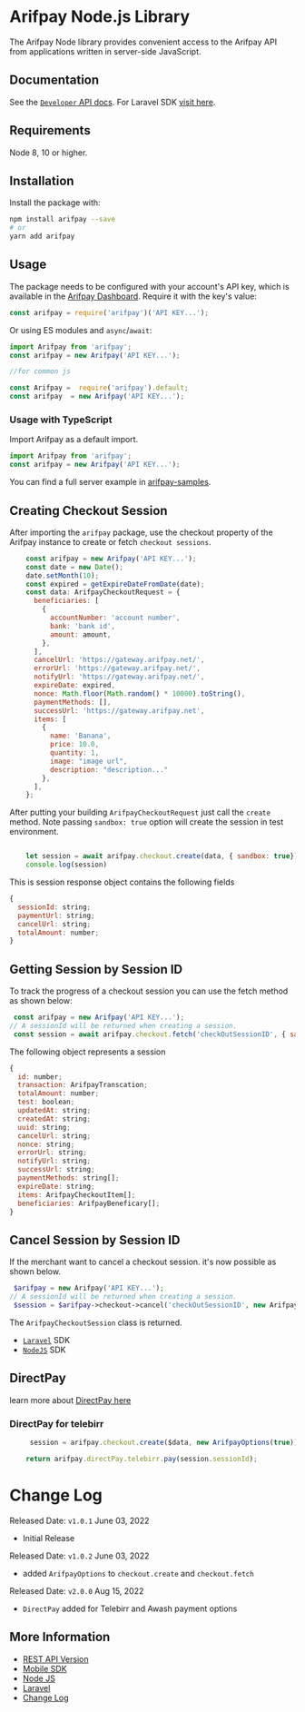 # Arifpay Node.js Library

The Arifpay Node library provides convenient access to the Arifpay API from
applications written in server-side JavaScript.


## Documentation

See the [`Developer` API docs](https://developer.arifpay.net/). For Laravel SDK [visit here](https://packagist.org/packages/arifpay/arifpay). 

## Requirements

Node 8, 10 or higher.

## Installation

Install the package with:

```sh
npm install arifpay --save
# or
yarn add arifpay

```

## Usage

The package needs to be configured with your account's API key, which is
available in the [Arifpay Dashboard](https://dashboard.arifpay.net/app/api). Require it with the key's
value:

<!-- prettier-ignore -->
```js
const arifpay = require('arifpay')('API KEY...');

```

Or using ES modules and `async`/`await`:

```js
import Arifpay from 'arifpay';
const arifpay = new Arifpay('API KEY...');

//for common js

const Arifpay =  require('arifpay').default;
const arifpay  = new Arifpay('API KEY...');

```

### Usage with TypeScript

Import Arifpay as a default import.

```ts
import Arifpay from 'arifpay';
const arifpay = new Arifpay('API KEY...');

```

You can find a full server example in [arifpay-samples](https://github.com/arifpay-net).

## Creating Checkout Session

After importing the `arifpay` package, use the checkout property of the Arifpay instance to create or fetch `checkout sessions`.

```js 
    const arifpay = new Arifpay('API KEY...');
    const date = new Date();
    date.setMonth(10);
    const expired = getExpireDateFromDate(date);
    const data: ArifpayCheckoutRequest = {
      beneficiaries: [
        {
          accountNumber: 'account number',
          bank: 'bank id',
          amount: amount,
        },
      ],
      cancelUrl: 'https://gateway.arifpay.net/',
      errorUrl: 'https://gateway.arifpay.net/',
      notifyUrl: 'https://gateway.arifpay.net/',
      expireDate: expired,
      nonce: Math.floor(Math.random() * 10000).toString(),
      paymentMethods: [],
      successUrl: 'https://gateway.arifpay.net',
      items: [
        {
          name: 'Banana',
          price: 10.0,
          quantity: 1,
          image: "image url",
          description: "description..."
        },
      ],
    };
```
After putting your building  `ArifpayCheckoutRequest` just call the `create` method. Note passing `sandbox: true` option will create the session in test environment.

```js

    let session = await arifpay.checkout.create(data, { sandbox: true});
    console.log(session)
```
This is session response object contains the following fields

```js
{
  sessionId: string;
  paymentUrl: string;
  cancelUrl: string;
  totalAmount: number;
}
```

## Getting Session by Session ID

To track the progress of a checkout session you can use the fetch method as shown below:

```js
 const arifpay = new Arifpay('API KEY...');
// A sessionId will be returned when creating a session.
 const session = await arifpay.checkout.fetch('checkOutSessionID', { sandbox: true});
```

The following object represents a session

```js
{
  id: number;
  transaction: ArifpayTranscation;
  totalAmount: number;
  test: boolean;
  updatedAt: string;
  createdAt: string;
  uuid: string;
  cancelUrl: string;
  nonce: string;
  errorUrl: string;
  notifyUrl: string;
  successUrl: string;
  paymentMethods: string[];
  expireDate: string;
  items: ArifpayCheckoutItem[];
  beneficiaries: ArifpayBeneficary[];
}
```

## Cancel Session by Session ID

If the merchant want to cancel a checkout session. it's now possible as shown below.

```php
 $arifpay = new Arifpay('API KEY...');
// A sessionId will be returned when creating a session.
 $session = $arifpay->checkout->cancel('checkOutSessionID', new ArifpayOptions(true));
```

The `ArifpayCheckoutSession` class is returned.

- [`Laravel`](/docs/laravel/checkoutsession#Cancel-Session-by-Session-ID) SDK
- [`NodeJS`](/docs/nodejs/checkoutsession#Cancel-Session-by-Session-ID) SDK


## DirectPay

learn more about [DirectPay here](https://developer.arifpay.net/docs/direcPay/overview)
### DirectPay for telebirr
```js 
     session = arifpay.checkout.create($data, new ArifpayOptions(true));

    return arifpay.directPay.telebirr.pay(session.sessionId);
```
<!--
```js 
     session = arifpay.checkout.create($data, new ArifpayOptions(true));

    return arifpay.directPay.awashWallet.transfer(session.sessionId, phoneNumber);

    //Verify OTP
    arifpay.directPay.awashWallet.verify(session.sessionId, otp)

```

### DirectPay for awash
```js 
    session = arifpay.checkout.create($data, new ArifpayOptions(true));

    return arifpay.directPay.awash.transfer(session.sessionId, phoneNumber, debitAccount);

    //Verify OTP
    arifpay.directPay.awash.verify(session.sessionId, otp)
```
-->
# Change Log

Released Date: `v1.0.1` June 03, 2022

- Initial Release

Released Date: `v1.0.2` June 03, 2022

- added  `ArifpayOptions` to `checkout.create` and `checkout.fetch`

Released Date: `v2.0.0` Aug 15, 2022

- `DirectPay` added for Telebirr and Awash payment options

## More Information

- [REST API Version](https://developer.arifpay.net/docs/checkout/overview)
- [Mobile SDK](https://developer.arifpay.net/docs/clientSDK/overview)
- [Node JS](https://developer.arifpay.net/docs/nodejs/overview)
- [Laravel](https://developer.arifpay.net/docs/laravel/overview)
- [Change Log](https://developer.arifpay.net/docs/nodejs/changelog)
